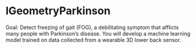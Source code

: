# IGeometryParkinson
Goal: Detect freezing of gait (FOG), a debilitating symptom that afflicts many people with Parkinson’s disease. You will develop a machine learning model trained on data collected from a wearable 3D lower back sensor.
